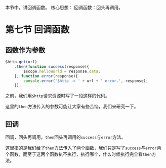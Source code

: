 本节中，讲回调函数。
核心思想：
回调函数：回头再调用。

# 第七节 回调函数

## 函数作为参数

```javascript
$http.get(url)
    .then(function success(response){
        $scope.helloWorld = response.data;
    }, function error(response){
        console.error('$http -> ' + url + ' error.', response);
    });
```

之前，我们用`$http`请求资源时写了一段这样的代码。

这里的`then`方法传入的参数可能让大家有些苦恼，我们来研究一下。

## 回调

回调，回头再调用，`then`回头再调用的`success`与`error`方法。

这里指的是我们给了`then`方法传入了两个函数，我们只是写了`success`与`error`两个函数，而至于这两个函数执不执行，执行哪个，什么时候执行完全看`then`方法。